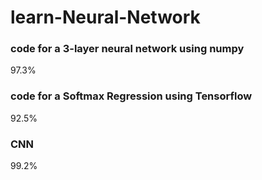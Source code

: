 # learn-Neural-Network
### code for a 3-layer neural network using numpy
97.3%
### code for a Softmax Regression using Tensorflow 
92.5%
### CNN
99.2%
